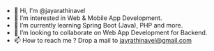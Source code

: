 - 👋 Hi, I’m @jayarathinavel
- 👀 I’m interested in Web & Mobile App Development.
- 🌱 I’m currently learning Spring Boot (Java), PHP and more.
- 💞️ I’m looking to collaborate on Web App Development for Backend.
- 📫 How to reach me ? Drop a mail to jayrathinavel@gmail.com

<!---
jayarathinavel/jayarathinavel is a ✨ special ✨ repository because its `README.md` (this file) appears on your GitHub profile.
You can click the Preview link to take a look at your changes.
--->
